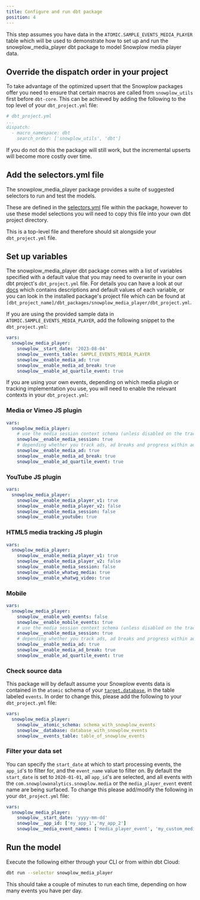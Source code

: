 ```yaml
---
title: Configure and run dbt package
position: 4
---
```


This step assumes you have data in the `ATOMIC.SAMPLE_EVENTS_MEDIA_PLAYER` table which will be used to demonstrate how to set up and run the snowplow_media_player dbt package to model Snowplow media player data.

## Override the dispatch order in your project

To take advantage of the optimized upsert that the Snowplow packages offer you need to ensure that certain macros are called from `snowplow_utils` first before `dbt-core`. This can be achieved by adding the following to the top level of your `dbt_project.yml` file:

```yaml
# dbt_project.yml
...
dispatch:
  - macro_namespace: dbt
    search_order: ['snowplow_utils', 'dbt']
```

If you do not do this the package will still work, but the incremental upserts will become more costly over time.

## Add the selectors.yml file

The snowplow_media_player package provides a suite of suggested selectors to run and test the models.

These are defined in the [selectors.yml](https://github.com/snowplow/dbt-snowplow-media-player/blob/main/selectors.yml) file within the package, however to use these model selections you will need to copy this file into your own dbt project directory.

This is a top-level file and therefore should sit alongside your `dbt_project.yml` file.

## Set up variables

The snowplow_media_player dbt package comes with a list of variables specified with a default value that you may need to overwrite in your own dbt project's `dbt_project.yml` file. For details you can have a look at our [docs](https://docs.snowplow.io/docs/modeling-your-data/modeling-your-data-with-dbt/dbt-configuration/media-player/) which contains descriptions and default values of each variable, or you can look in the installed package's project file which can be found at `[dbt_project_name]/dbt_packages/snowplow_media_player/dbt_project.yml`.

If you are using the provided sample data in `ATOMIC.SAMPLE_EVENTS_MEDIA_PLAYER`, add the following snippet to the `dbt_project.yml`:

```yaml
vars:
  snowplow_media_player:
    snowplow__start_date: '2023-08-04'
    snowplow__events_table: SAMPLE_EVENTS_MEDIA_PLAYER
    snowplow__enable_media_ad: true
    snowplow__enable_media_ad_break: true
    snowplow__enable_ad_quartile_event: true
```

If you are using your own events, depending on which media plugin or tracking implementation you use, you will need to enable the relevant contexts in your `dbt_project.yml`:

### Media or Vimeo JS plugin

```yaml
vars:
  snowplow_media_player:
    # use the media session context schema (unless disabled on the tracker)
    snowplow__enable_media_session: true
    # depending whether you track ads, ad breaks and progress within ads:
    snowplow__enable_media_ad: true
    snowplow__enable_media_ad_break: true
    snowplow__enable_ad_quartile_event: true
```

### YouTube JS plugin

```yaml
vars:
  snowplow_media_player:
    snowplow__enable_media_player_v1: true
    snowplow__enable_media_player_v2: false
    snowplow__enable_media_session: false
    snowplow__enable_youtube: true
```

### HTML5 media tracking JS plugin

```yaml
vars:
  snowplow_media_player:
    snowplow__enable_media_player_v1: true
    snowplow__enable_media_player_v2: false
    snowplow__enable_media_session: false
    snowplow__enable_whatwg_media: true
    snowplow__enable_whatwg_video: true
```

### Mobile

```yaml
vars:
  snowplow_media_player:
    snowplow__enable_web_events: false
    snowplow__enable_mobile_events: true
    # use the media session context schema (unless disabled on the tracker)
    snowplow__enable_media_session: true
    # depending whether you track ads, ad breaks and progress within ads:
    snowplow__enable_media_ad: true
    snowplow__enable_media_ad_break: true
    snowplow__enable_ad_quartile_event: true
```

### Check source data

This package will by default assume your Snowplow events data is contained in the `atomic` schema of your [`target.database`](https://docs.getdbt.com/docs/running-a-dbt-project/using-the-command-line-interface/configure-your-profile), in the table labeled `events`. In order to change this, please add the following to your `dbt_project.yml` file:

```yaml
vars:
  snowplow_media_player:
    snowplow__atomic_schema: schema_with_snowplow_events
    snowplow__database: database_with_snowplow_events
    snowplow__events_table: table_of_snowplow_events
```

### Filter your data set

You can specify the `start_date` at which to start processing events, the `app_id`'s to filter for, and the `event_name` value to filter on. By default the `start_date` is set to `2020-01-01`, all `app_id`'s are selected, and all events with the `com.snowplowanalytics.snowplow.media` or the `media_player_event` event name are being surfaced. To change this please add/modify the following in your `dbt_project.yml` file:

```yaml
vars:
  snowplow_media_player:
    snowplow__start_date: 'yyyy-mm-dd'
    snowplow__app_id: ['my_app_1','my_app_2']
    snowplow__media_event_names: ['media_player_event', 'my_custom_media_event']
```

## Run the model

Execute the following either through your CLI or from within dbt Cloud:

```bash
dbt run --selector snowplow_media_player
```

This should take a couple of minutes to run each time, depending on how many events you have per day.

